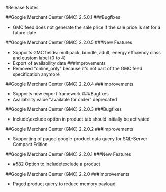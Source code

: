 #Release Notes

##Google Merchant Center (GMC) 2.5.0.1
###Bugfixes
* GMC feed does not generate the sale price if the sale price is set for a future date

##Google Merchant Center (GMC) 2.2.0.5
###New Features
* Supports GMC fields: multipack, bundle, adult, energy efficiency class and custom label (0 to 4)
* Export of availability date
###Improvements
* Removed "online_only" because it's not part of the GMC feed specification anymore

##Google Merchant Center (GMC) 2.2.0.4
###Improvements
* Supports new export framework
###Bugfixes
* Availability value "available for order" deprecated

##Google Merchant Center (GMC) 2.2.0.3
###Bugfixes
* Include\exclude option in product tab should initially be activated

##Google Merchant Center (GMC) 2.2.0.2
###Improvements
* Supporting of paged google-product data query for SQL-Server Compact Edition

##Google Merchant Center (GMC) 2.2.0.1
###New Features
* #582 Option to include\exclude a product

##Google Merchant Center (GMC) 2.2.0
###Improvements
* Paged product query to reduce memory payload
